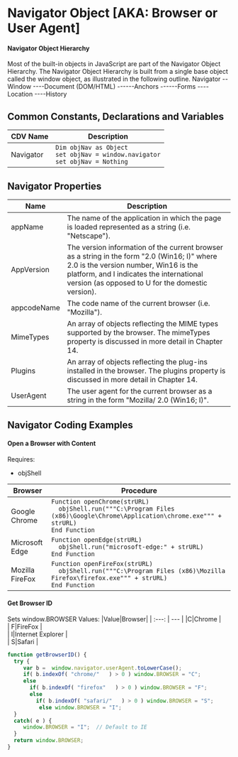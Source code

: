 # Navigator Object [AKA: Browser or User Agent]

#### Navigator Object Hierarchy
Most of the built-in objects in JavaScript are part of the Navigator Object Hierarchy. The Navigator Object Hierarchy is built from a single base object called the window object, as illustrated in the following outline. 
    Navigator
    --Window
    ----Document (DOM/HTML)
    ------Anchors
    ------Forms
    ----Location
    ----History

## Common Constants, Declarations and Variables
|CDV Name|Description |  
| --- | --- |  
| Navigator | `Dim objNav as Object` <BR> `set objNav = window.navigator` <BR> `set objNav = Nothing` |  

## Navigator Properties 
|Name|Description |  
| --- | --- |  
| appName|The name of the application in which the page is loaded represented as a string (i.e. "Netscape"). |  
| AppVersion|The version information of the current browser as a string in the form "2.0 (Win16; I)" where 2.0 is the version number, Win16 is the platform, and I indicates the international version (as opposed to U for the domestic version). |  
| appcodeName|The code name of the current browser (i.e. "Mozilla"). |  
| MimeTypes|An array of objects reflecting the MIME types supported by the browser. The mimeTypes property is discussed in more detail in Chapter 14. |  
| Plugins|An array of objects reflecting the plug-ins installed in the browser. The plugins property is discussed in more detail in Chapter 14. |  
| UserAgent|The user agent for the current browser as a string in the form "Mozilla/ 2.0 (Win16; I)". |  

## Navigator Coding Examples

#### Open a Browser with Content
Requires:
- objShell

| Browser | Procedure |  
| ---- | ---- |  
| Google Chrome | ```Function openChrome(strURL)``` <br> ```  objShell.run("""C:\Program Files (x86)\Google\Chrome\Application\chrome.exe""" + strURL)``` <br> ```End Function ``` | 
| Microsoft Edge | ```Function openEdge(strURL)``` <br> ```  objShell.run("microsoft-edge:" + strURL)``` <br> ```End Function``` | 
| Mozilla FireFox | ```Function openFireFox(strURL)``` <br> ```  objShell.run("""C:\Program Files (x86)\Mozilla Firefox\firefox.exe""" + strURL)``` <br> ```End Function  ```  |  

#### Get Browser ID
Sets window.BROWSER
Values:
|Value|Browser|
| :---: | --- | 
|C|Chrome |   
| F|FireFox |   
| I|Internet Explorer |   
| S|Safari |   

```javascript
function getBrowserID() {
  try {
     var b =  window.navigator.userAgent.toLowerCase();
     if( b.indexOf( "chrome/"   ) > 0 ) window.BROWSER = "C";
     else
       if( b.indexOf( "firefox"   ) > 0 ) window.BROWSER = "F";
       else
         if( b.indexOf( "safari/"   ) > 0 ) window.BROWSER = "S";
          else window.BROWSER = "I";
  }
  catch( e ) {
     window.BROWSER = "I";  // Default to IE
  }
  return window.BROWSER;
}
```

